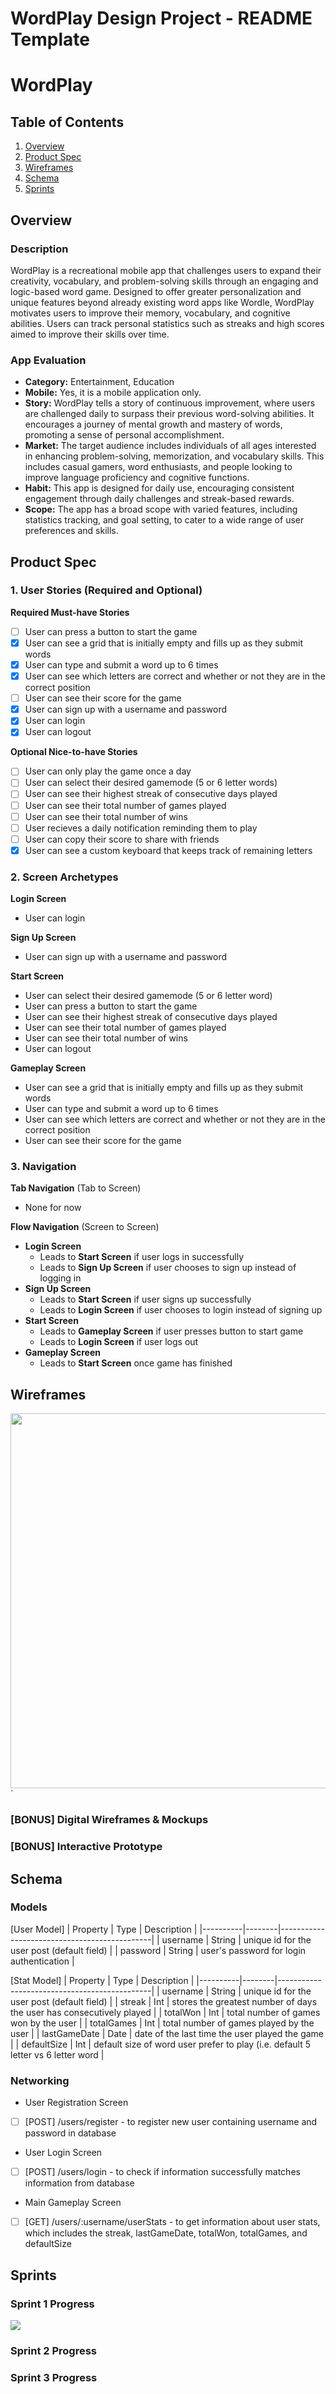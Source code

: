 WordPlay Design Project - README Template
===

# WordPlay

## Table of Contents

1. [Overview](#Overview)
2. [Product Spec](#Product-Spec)
3. [Wireframes](#Wireframes)
4. [Schema](#Schema)
5. [Sprints](#Sprints)

## Overview

### Description

WordPlay is a recreational mobile app that challenges users to expand their creativity, vocabulary, and problem-solving skills through an engaging and logic-based word game. Designed to offer greater personalization and unique features beyond already existing word apps like Wordle, WordPlay motivates users to improve their memory, vocabulary, and cognitive abilities. Users can track personal statistics such as streaks and high scores aimed to improve their skills over time.

### App Evaluation

* **Category:** Entertainment, Education
* **Mobile:** Yes, it is a mobile application only.
* **Story:** WordPlay tells a story of continuous improvement, where users are challenged daily to surpass their previous word-solving abilities. It encourages a journey of mental growth and mastery of words, promoting a sense of personal accomplishment.
* **Market:** The target audience includes individuals of all ages interested in enhancing problem-solving, memorization, and vocabulary skills. This includes casual gamers, word enthusiasts, and people looking to improve language proficiency and cognitive functions.
* **Habit:** This app is designed for daily use, encouraging consistent engagement through daily challenges and streak-based rewards.
* **Scope:** The app has a broad scope with varied features, including statistics tracking, and goal setting, to cater to a wide range of user preferences and skills.

## Product Spec

### 1. User Stories (Required and Optional)

**Required Must-have Stories**

- [ ] User can press a button to start the game
- [X] User can see a grid that is initially empty and fills up as they submit words
- [X] User can type and submit a word up to 6 times
- [X] User can see which letters are correct and whether or not they are in the correct position
- [ ] User can see their score for the game
- [X] User can sign up with a username and password
- [X] User can login
- [X] User can logout

**Optional Nice-to-have Stories**

- [ ] User can only play the game once a day
- [ ] User can select their desired gamemode (5 or 6 letter words)
- [ ] User can see their highest streak of consecutive days played
- [ ] User can see their total number of games played
- [ ] User can see their total number of wins
- [ ] User recieves a daily notification reminding them to play
- [ ] User can copy their score to share with friends
- [X] User can see a custom keyboard that keeps track of remaining letters

### 2. Screen Archetypes

**Login Screen**
* User can login
  
**Sign Up Screen**
* User can sign up with a username and password
  
**Start Screen**
* User can select their desired gamemode (5 or 6 letter word)
* User can press a button to start the game
* User can see their highest streak of consecutive days played
* User can see their total number of games played
* User can see their total number of wins
* User can logout
  
**Gameplay Screen**
* User can see a grid that is initially empty and fills up as they submit words
* User can type and submit a word up to 6 times
* User can see which letters are correct and whether or not they are in the correct position
* User can see their score for the game

### 3. Navigation

**Tab Navigation** (Tab to Screen)

- None for now

**Flow Navigation** (Screen to Screen)

- **Login Screen**
  * Leads to **Start Screen** if user logs in successfully
  * Leads to **Sign Up Screen** if user chooses to sign up instead of logging in
- **Sign Up Screen**
  * Leads to **Start Screen** if user signs up successfully
  * Leads to **Login Screen** if user chooses to login instead of signing up
- **Start Screen**
  * Leads to **Gameplay Screen** if user presses button to start game
  * Leads to **Login Screen** if user logs out
- **Gameplay Screen**
  * Leads to **Start Screen** once game has finished

## Wireframes

<img src="https://i.imgur.com/f1MkShs.jpeg" width=600>`

### [BONUS] Digital Wireframes & Mockups

### [BONUS] Interactive Prototype

## Schema 


### Models

[User Model]
| Property | Type   | Description                                  |
|----------|--------|----------------------------------------------|
| username | String | unique id for the user post (default field)   |
| password | String | user's password for login authentication      |

[Stat Model]
| Property | Type   | Description                                  |
|----------|--------|----------------------------------------------|
| username | String | unique id for the user post (default field)   |
| streak | Int | stores the greatest number of days the user has consecutively played |
| totalWon | Int | total number of games won by the user   |
| totalGames | Int | total number of games played by the user   |
| lastGameDate | Date | date of the last time the user played the game  |
| defaultSize | Int | default size of word user prefer to play (i.e. default 5 letter vs 6 letter word |


### Networking
 - User Registration Screen
- [ ] [POST] /users/register - to register new user containing username and password in database
 - User Login Screen
- [ ] [POST] /users/login - to check if information successfully matches information from database 
 - Main Gameplay Screen
- [ ] [GET] /users/:username/userStats - to get information about user stats, which includes the streak, lastGameDate, totalWon, totalGames, and defaultSize

## Sprints

### Sprint 1 Progress
<div>
    <a href="https://www.loom.com/share/eb2095ab669b458b9f49eb23acc303a4">
    </a>
    <a href="https://www.loom.com/share/eb2095ab669b458b9f49eb23acc303a4">
      <img style="max-width:300px;" src="https://cdn.loom.com/sessions/thumbnails/eb2095ab669b458b9f49eb23acc303a4-1d614c03bb6e27e8-full-play.gif">
    </a>
  </div>

### Sprint 2 Progress

### Sprint 3 Progress


